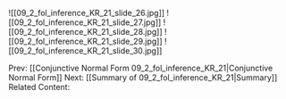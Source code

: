 ﻿

![[09_2_fol_inference_KR_21_slide_26.jpg]]
![[09_2_fol_inference_KR_21_slide_27.jpg]]
![[09_2_fol_inference_KR_21_slide_28.jpg]]
![[09_2_fol_inference_KR_21_slide_29.jpg]]
![[09_2_fol_inference_KR_21_slide_30.jpg]]


Prev: [[Conjunctive Normal Form 09_2_fol_inference_KR_21|Conjunctive Normal Form]]
Next: [[Summary of 09_2_fol_inference_KR_21|Summary]]
Related Content: